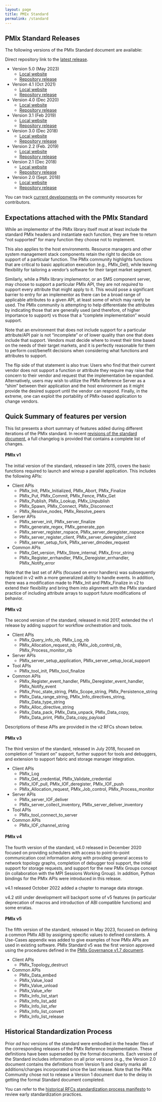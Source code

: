 ```yaml
---
layout: page
title: PMIx Standard
permalink: /standard
---
```


PMIx Standard Releases
----------------------

The following versions of the PMIx Standard document are available:

Direct repository link to the [latest release](https://github.com/pmix/pmix-standard/releases/latest).

-   Version 5.0 (May 2023)
    -   [Local website](/uploads/2023/05/pmix-standard-v5.0.pdf)
    -   [Repository release](https://github.com/pmix/pmix-standard/releases/tag/v5.0)
-   Version 4.1 (Oct 2021)
    -   [Local website](/uploads/2021/10/pmix-standard-v4.1.pdf)
    -   [Repository release](https://github.com/pmix/pmix-standard/releases/tag/v4.1)
-   Version 4.0 (Dec 2020)
    -   [Local website](/uploads/2020/12/pmix-standard-v4.0.pdf)
    -   [Repository release](https://github.com/pmix/pmix-standard/releases/tag/v4.0)
-   Version 3.1 (Feb 2019)
    -   [Local website](/uploads/2019/02/pmix-standard-3.1.pdf)
    -   [Repository release](https://github.com/pmix/pmix-standard/releases/tag/v3.1)
-   Version 3.0 (Dec 2018)
    -   [Local website](/uploads/2018/12/pmix-standard-3.0.pdf)
    -   [Repository release](https://github.com/pmix/pmix-standard/releases/tag/v3.0)
-   Version 2.2 (Feb. 2019)
    -   [Local website](/uploads/2019/02/pmix-standard-2.2.pdf)
    -   [Repository release](https://github.com/pmix/pmix-standard/releases/tag/v2.2)
-   Version 2.1 (Dec 2018)
    -   [Local website](/uploads/2018/12/pmix-standard-2.1.pdf)
    -   [Repository release](https://github.com/pmix/pmix-standard/releases/tag/v2.1)
-   Version 2.0 (Sept. 2018)
    -   [Local website](/uploads/2018/09/pmix-standard.pdf)
    -   [Repository release](https://github.com/pmix/pmix-standard/releases/tag/v2.0)

You can track [current developments](/contribute) on the community resources for contributors.

Expectations attached with the PMIx Standard
--------------------------------------------

While an implementor of the PMIx library itself must at least include the
standard PMIx headers and instantiate each function, they are free to
return “not supported” for many function they choose not to implement.

This also applies to the host environments. Resource managers and other
system management stack components retain the right to decide on support
of a particular function. The PMIx community highlights functions
that are critical to basic application execution (e.g., PMIx\_Get),
while leaving flexibility for tailoring a vendor’s software for their
target market segment.

Similarly, while a PMIx library implementor, or an SMS component server, may choose
to support a particular PMIx API, they are not *required* to support
every attribute that might apply to it. This would pose a significant
barrier to entry for an implementor as there can be a broad range of
applicable attributes to a given API, at least some of which may rarely
be used. The PMIx community is attempting to help differentiate the
attributes by indicating those that are generally used (and therefore,
of higher importance to support) vs those that a “complete
implementation” would support.

Note that an environment that does not include support for a particular
attribute/API pair is not “incomplete” or of lower quality than one that
does include that support. Vendors must decide where to invest their
time based on the needs of their target markets, and it is perfectly
reasonable for them to perform cost/benefit decisions when considering
what functions and attributes to support.

The flip side of that statement is also true: Users who find that their
current vendor does not support a function or attribute they require may
raise that concern to their vendor and request that the implementation
be expanded. Alternatively, users may wish to utilize the PMIx Reference
Server as a “shim” between their application and the host environment as
it might provide the desired support until the vendor can respond.
Finally, in the extreme, one can exploit the portability of PMIx-based
application to change vendors.

Quick Summary of features per version
-------------------------------------

This list presents a short summary of features added during different
iterations of the PMIx standard. In recent [revisions of the standard
document](#pmix-standard-releases), a full changelog is provided that
contains a complete list of changes.

#### PMIx v1

The initial version of the standard, released in late 2015, covers the
basic functions required to launch and wireup a parallel application.
This includes the following APIs:

-   Client APIs
    -   PMIx\_Init, PMIx\_Initialized, PMIx\_Abort, PMIx\_Finalize
    -   PMIx\_Put, PMIx\_Commit, PMIx\_Fence, PMIx\_Get
    -   PMIx\_Publish, PMIx\_Lookup, PMIx\_Unpublish
    -   PMIx\_Spawn, PMIx\_Connect, PMIx\_Disconnect
    -   PMIx\_Resolve\_nodes, PMIx\_Resolve\_peers
-   Server APIs
    -   PMIx\_server\_init, PMIx\_server\_finalize
    -   PMIx\_generate\_regex, PMIx\_generate\_ppn
    -   PMIx\_server\_register\_nspace, PMIx\_server\_deregister\_nspace
    -   PMIx\_server\_register\_client, PMIx\_server\_deregister\_client
    -   PMIx\_server\_setup\_fork, PMIx\_server\_dmodex\_request
-   Common APIs
    -   PMIx\_Get\_version, PMIx\_Store\_internal, PMIx\_Error\_string
    -   PMIx\_Register\_errhandler, PMIx\_Deregister\_errhandler,
        PMIx\_Notify\_error

Note that the last set of APIs (focused on error handlers) was
subsequently replaced in v2 with a more generalized ability to handle
events. In addition, there was a modification made to PMIx\_Init and
PMIx\_Finalize in v2 to extend their flexibility and bring them into
alignment with the PMIx standard practice of including attribute arrays
to support future modifications of behavior.

#### PMIx v2

The second version of the standard, released in mid 2017, extended the
v1 release by adding support for workflow orchestration and tools.

-   Client APIs
    -   PMIx\_Query\_info\_nb, PMIx\_Log\_nb
    -   PMIx\_Allocation\_request\_nb, PMIx\_Job\_control\_nb,
        PMIx\_Process\_monitor\_nb
-   Server APIs
    -   PMIx\_server\_setup\_application,
        PMIx\_server\_setup\_local\_support
-   Tool APIs
    -   PMIx\_tool\_init, PMIx\_tool\_finalize
-   Common APIs
    -   PMIx\_Register\_event\_handler,
        PMIx\_Deregister\_event\_handler, PMIx\_Notify\_event
    -   PMIx\_Proc\_state\_string, PMIx\_Scope\_string,
        PMIx\_Persistence\_string
    -   PMIx\_Data\_range\_string, PMIx\_Info\_directives\_string,
        PMIx\_Data\_type\_string
    -   PMIx\_Alloc\_directive\_string
    -   PMIx\_Data\_pack, PMIx\_Data\_unpack, PMIx\_Data\_copy,
        PMIx\_Data\_print, PMIx\_Data\_copy\_payload

Descriptions of these APIs are provided in the v2 RFCs shown below.

#### PMIx v3

The third version of the standard, released in July 2018, focused on
completion of “instant on” support, further support for tools and
debuggers, and extension to support fabric and storage manager
integration.

-   Client APIs
    -   PMIx\_Log
    -   PMIx\_Get\_credential, PMIx\_Validate\_credential
    -   PMIx\_IOF\_pull, PMIx\_IOF\_deregister, PMIx\_IOF\_push
    -   PMIx\_Allocation\_request, PMIx\_Job\_control,
        PMIx\_Process\_monitor
-   Server APIs
    -   PMIx\_server\_IOF\_deliver
    -   PMIx\_server\_collect\_inventory,
        PMIx\_server\_deliver\_inventory
-   Tool APIs
    -   PMIx\_tool\_connect\_to\_server
-   Common APIs
    -   PMIx\_IOF\_channel\_string

#### PMIx v4

The fourth version of the standard, v4.0 released in December 2020 focused on
providing schedulers with access to point-to-point communication cost information along with providing
general access to network topology graphs, completion of debugger tool
support, the initial support for storage requests, and support for the
new PMIx Groups concept (in collaboration with the MPI Sessions Working
Group). In addition, Python bindings for the PMIx APIs were 
introduced in this release.

v4.1 released October 2022 added a chapter to manage data storage.

v4.2 still under development will backport some of v5 features
(in particular deprecation of macros and introduction of ABI compatible
functions) and some erratas. 

#### PMIx v5

The fifth version of the standard, released in May 2023, focused on
defining a common PMIx ABI by assigning specific values to defined
constants. A Use-Cases appendix was added to give examples of how PMIx
APIs are used in existing software. PMIx Standard v5 was the first
version approved using the procedures defined in the [PMIx Governance
v1.7 document](https://github.com/pmix/governance/releases/tag/v1.7).

-   Client APIs
    - PMIx\_Topology\_destruct
-   Common APIs
    - PMIx\_Data\_embed
    - PMIx\_Value\_load
    - PMIx\_Value\_unload
    - PMIx\_Value\_xfer
    - PMIx\_Info\_list\_start
    - PMIx\_Info\_list\_add
    - PMIx\_Info\_list\_xfer
    - PMIx\_Info\_list\_convert
    - PMIx\_Info\_list\_release

Historical Standardization Process
----------------------------------

Prior *ad hoc* versions of the standard were embodied in the header
files of the corresponding releases of the PMIx Reference
Implementation. These definitions have been superseded by the formal
documents. Each version of the Standard includes information on all
prior versions (e.g., the Version 2.0 document contains the definitions
from Version 1) and clearly marks all additions/changes incorporated
since the last release. Note that the PMIx Community chose not to
release a Version 1 document due to the delay in getting the formal
Standard document completed.

You can refer to the [historical RFCs standardization process manifesto](/standard/historic)
to review early standardization practices.

